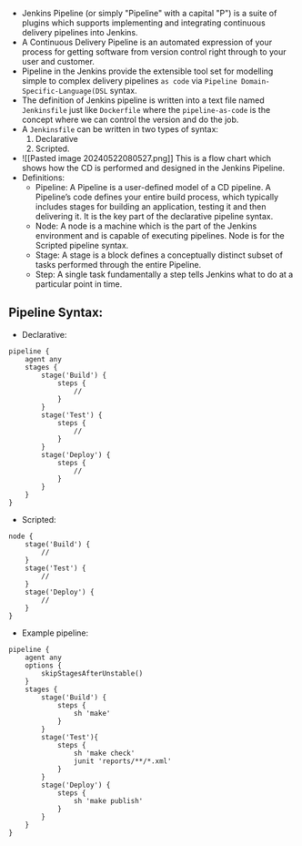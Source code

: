 - Jenkins Pipeline (or simply "Pipeline" with a capital "P") is a suite of plugins which supports implementing and integrating continuous delivery pipelines into Jenkins.
- A Continuous Delivery Pipeline is an automated expression of your process for getting software from version control right through to your user and customer.
- Pipeline in the Jenkins provide the extensible tool set for modelling simple to complex delivery pipelines `as code` via `Pipeline Domain-Specific-Language(DSL` syntax.
- The definition of Jenkins pipeline is written into a text file named `Jenkinsfile` just like `Dockerfile` where the `pipeline-as-code` is the concept where we can control the version and do the job.
- A `Jenkinsfile` can be written in two types of syntax:
	1. Declarative
	2. Scripted.
- ![[Pasted image 20240522080527.png]] This is a flow chart which shows how the CD is performed and designed in the Jenkins Pipeline.
- Definitions:
	- Pipeline: A Pipeline is a user-defined model of a CD pipeline. A Pipeline’s code defines your entire build process, which typically includes stages for building an application, testing it and then delivering it. It is the key part of the declarative pipeline syntax.
	- Node: A node is a machine which is the part of the Jenkins environment and is capable of executing pipelines. Node is for the Scripted pipeline syntax.
	- Stage: A stage is a block defines a conceptually distinct subset of tasks performed through the entire Pipeline.
	- Step: A single task fundamentally a step tells Jenkins what to do at a particular point in time.
## Pipeline Syntax:
- Declarative:
```
pipeline {
    agent any
    stages {
        stage('Build') {
            steps {
                //
            }
        }
        stage('Test') {
            steps {
                //
            }
        }
        stage('Deploy') {
            steps {
                //
            }
        }
    }
}
```
- Scripted:
```
node {
    stage('Build') {
        //
    }
    stage('Test') {
        //
    }
    stage('Deploy') {
        //
    }
}
```
- Example pipeline:
```
pipeline {
    agent any
    options {
        skipStagesAfterUnstable()
    }
    stages {
        stage('Build') {
            steps {
                sh 'make'
            }
        }
        stage('Test'){
            steps {
                sh 'make check'
                junit 'reports/**/*.xml'
            }
        }
        stage('Deploy') {
            steps {
                sh 'make publish'
            }
        }
    }
}
```